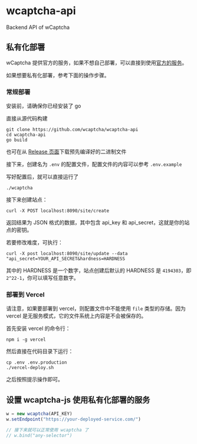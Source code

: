 # wcaptcha-api
Backend API of wCaptcha

## 私有化部署

wCaptcha 提供官方的服务，如果不想自己部署，可以直接到使用[官方的服务](https://wcaptcha.pingflash.com/)。

如果想要私有化部署，参考下面的操作步骤。

### 常规部署

安装前，请确保你已经安装了 go

直接从源代码构建
```shell
git clone https://github.com/wcaptcha/wcaptcha-api
cd wcaptcha-api
go build
```

也可在从 [Release 页面](https://github.com/wcaptcha/wcaptcha-api/releases)下载预先编译好的二进制文件

接下来，创建名为 `.env` 的配置文件，配置文件的内容可以参考 `.env.example` 

写好配置后，就可以直接运行了

```shell
./wcaptcha
```

接下来创建站点：
```shell
curl -X POST localhost:8090/site/create
```
返回结果为 JSON 格式的数据，其中包含 api_key 和 api_secret，这就是你的站点的密钥。

若要修改难度，可执行：
```shell
curl -X post localhost:8090/site/update --data "api_secret=YOUR_API_SECRET&hardness=HARDNESS
```
其中的 HARDNESS 是一个数字，站点创建后默认的 HARDNESS 是 `4194303`，即`2^22-1`，你可以填写任意数字。



### 部署到 Vercel

请注意，如果要部署到 vercel，则配置文件中不能使用 `file` 类型的存储。因为 vercel 是无服务模式，它的文件系统上内容是不会被保存的。

首先安装 vercel 的命令行：
```shell
npm i -g vercel
```

然后直接在代码目录下运行：

```shell
cp .env .env.production
./vercel-deploy.sh
```

之后按照提示操作即可。


## 设置 wcaptcha-js 使用私有化部署的服务

```javascript
w = new wcaptcha(API_KEY)
w.setEndpoint("https://your-deployed-service.com/")

// 接下来就可以正常使用 wcaptcha 了
// w.bind("any-selector")
```
